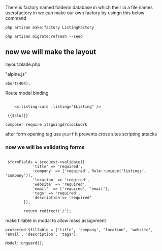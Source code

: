 There is factory named folderin database in which their ia a file names usersfactory in we can make our own factory by usingn this below command

```
php artisan make:factory ListingFactory
```

```
php artisan migrate:refresh --seed
```

## now we will make the layout

layout.blade.php

"alpine.js"

```
abort(404);
```

Route model binding

```

    <x-listing-card :listing="$Listing" />
```

```
 {{$slot}}
```

```
composer require itsgoingd/clockwork
```

after form opening tag use
`@csrf`
It prevents cross sites scripting attacks

### now we will be validating forms

```

 $formFields = $request->validate([
            'title' => 'required',
            'company' => ['required', Rule::unique('listings', 'company')],
            'location' => 'required',
            'website' => 'required',
            'email'  => ['required', 'email'],
            'tags' => 'required',
            'description'=> 'required'
        ]);

        return redirect('/');

```

make fillable in modal to allow mass assignment

```
protected $fillable = ['title', 'company', 'location', 'website', 'email', 'description', 'tags'];
```

`Model::unguard();`
